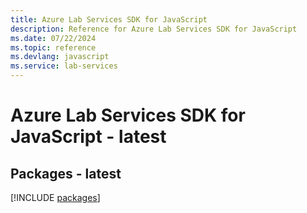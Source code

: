 ```yaml
---
title: Azure Lab Services SDK for JavaScript
description: Reference for Azure Lab Services SDK for JavaScript
ms.date: 07/22/2024
ms.topic: reference
ms.devlang: javascript
ms.service: lab-services
---
```

# Azure Lab Services SDK for JavaScript - latest
## Packages - latest
[!INCLUDE [packages](lab-services-index.md)]